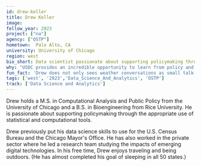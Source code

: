 ```yaml
---
id: drew-keller
title: Drew Keller
image: 
fellow_year: 2023
project: ["na"]
agency: ["OSTP"]
hometown:  Palo Alto, CA
university: University of Chicago
region: west
bio_short: Data scientist passionate about supporting policymaking through the appropriate use of statistical and computational tool.
why: "USDC provides an incredible opportunity to learn from policy and data experts while making a positive impact on our government."
fun_fact: 'Drew does not only sees weather conversations as small talk: He has a strong amateur interest in meteorology and love discussing clouds!'
tags: ['west', '2023','Data_Science_And_Analytics', 'OSTP']
track: ['Data Science and Analytics']
---
```


Drew holds a M.S. in Computational Analysis and Public Policy from the University of Chicago and a B.S. in Bioengineering from Rice University. He is passionate about supporting policymaking through the appropriate use of statistical and computational tools. 

Drew previously put his data science skills to use for the U.S. Census Bureau and the Chicago Mayor's Office. He has also worked in the private sector where he led a research team studying the impacts of emerging digital technologies. In his free time, Drew enjoys traveling and being outdoors. (He has almost completed his goal of sleeping in all 50 states.)